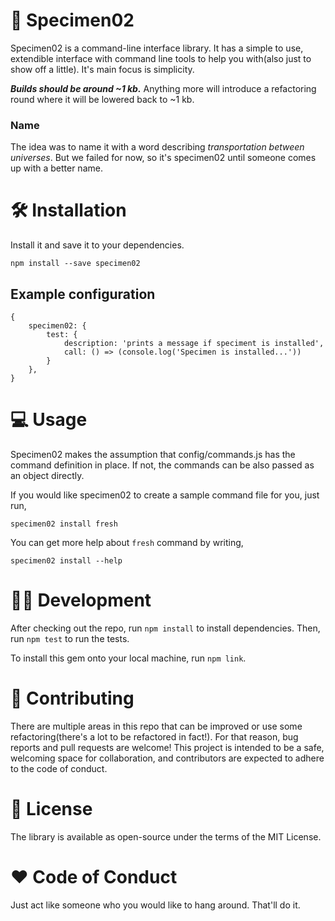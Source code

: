 # 🔗 Specimen02


Specimen02 is a command-line interface library. It has a simple to use, extendible interface with command line tools to help you with(also just to show off a little). It's main focus is simplicity.

***Builds should be around ~1 kb.*** Anything more will introduce a refactoring round where it will be lowered back to ~1 kb.

### Name
The idea was to name it with a word describing *transportation between universes*. But we failed for now, so it's specimen02 until someone comes up with a better name.

# 🛠 Installation

Install it and save it to your dependencies.

```npm install --save specimen02```

## Example configuration

```
{
	specimen02: {
		test: {
			description: 'prints a message if speciment is installed',
			call: () => (console.log('Specimen is installed...'))
		}
	},
}
````

# 💻 Usage

Specimen02 makes the assumption that config/commands.js has the command definition in place. If not, the commands can be also passed as an object directly. 

If you would like specimen02 to create a sample command file for you, just run,

```specimen02 install fresh```

You can get more help about ```fresh``` command by writing,

```specimen02 install --help```

# 👨‍💻 Development
After checking out the repo, run ```npm install``` to install dependencies. Then, run ```npm test``` to run the tests. 

To install this gem onto your local machine, run ```npm link```.

# 🤲 Contributing
There are multiple areas in this repo that can be improved or use some refactoring(there's a lot to be refactored in fact!). For that reason, bug reports and pull requests are welcome! This project is intended to be a safe, welcoming space for collaboration, and contributors are expected to adhere to the code of conduct.

# 🔖 License
The library is available as open-source under the terms of the MIT License.

# ❤️ Code of Conduct
Just act like someone who you would like to hang around. That'll do it.